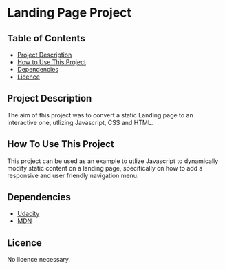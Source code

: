 # Landing Page Project

## Table of Contents

* [Project Description](#project-description)
* [How to Use This Project](#how-to-use-this-project)
* [Dependencies](#dependencies)
* [Licence](#licence)

## Project Description

The aim of this project was to convert a static Landing page to an interactive one, utlizing Javascript, CSS and HTML. 

## How To Use This Project

This project can be used as an example to utlize Javascript to dynamically modify static content on a landing page, specifically on how to add a responsive and user friendly navigation menu.

## Dependencies

- [Udacity](https://www.udacity.com/)
- [MDN](https://developer.mozilla.org/en-US/)

## Licence

No licence necessary. 
